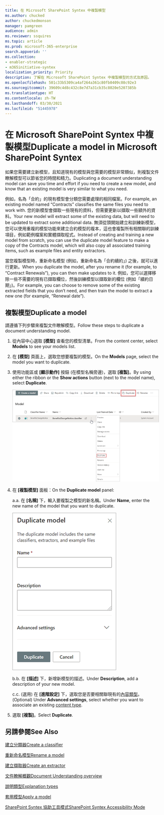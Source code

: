 ```yaml
---
title: 在 Microsoft SharePoint Syntex 中複製模型
ms.author: chucked
author: chuckedmonson
manager: pamgreen
audience: admin
ms.reviewer: ssquires
ms.topic: article
ms.prod: microsoft-365-enterprise
search.appverid: ''
ms.collection:
- enabler-strategic
- m365initiative-syntex
localization_priority: Priority
description: 了解在 Microsoft SharePoint Syntex 中複製模型的方式及原因。
ms.openlocfilehash: 501c33b5309ca4af264a361c80fb0409c08c92e3
ms.sourcegitcommit: 39609c4d8c432c8e7d7a31cb35c8020e5207385b
ms.translationtype: HT
ms.contentlocale: zh-TW
ms.lasthandoff: 03/30/2021
ms.locfileid: "51445978"
---
```

# <a name="duplicate-a-model-in-microsoft-sharepoint-syntex"></a><span data-ttu-id="e8d35-103">在 Microsoft SharePoint Syntex 中複製模型</span><span class="sxs-lookup"><span data-stu-id="e8d35-103">Duplicate a model in Microsoft SharePoint Syntex</span></span>

<span data-ttu-id="e8d35-104">如果您需要建立新模型，且知道現有的模型與您需要的模型非常類似，則複製文件瞭解模型可以節省您的時間和精力。</span><span class="sxs-lookup"><span data-stu-id="e8d35-104">Duplicating a document understanding model can save you time and effort if you need to create a new model, and know that an existing model is very similar to what you need.</span></span>

<span data-ttu-id="e8d35-105">例如，名為「合約」的現有模型會分類您需要處理的相同檔案。</span><span class="sxs-lookup"><span data-stu-id="e8d35-105">For example, an existing model named “Contracts” classifies the same files you need to work with.</span></span> <span data-ttu-id="e8d35-106">您的新模型會擷取一些現有的資料，但需要更新以擷取一些額外的資料。</span><span class="sxs-lookup"><span data-stu-id="e8d35-106">Your new model will extract some of the existing data, but will need to be updated to extract some additional data.</span></span> <span data-ttu-id="e8d35-107">無須從頭開始建立和訓練新模型，您可以使用重複的模型功能來建立合約模型的複本，這也會複製所有相關聯的訓練項目，例如範例檔案和實體擷取程式。</span><span class="sxs-lookup"><span data-stu-id="e8d35-107">Instead of creating and training a new model from scratch, you can use the duplicate model feature to make a copy of the Contracts model, which will also copy all associated training items, such as example files and entity extractors.</span></span>

<span data-ttu-id="e8d35-108">當您複製模型時，重新命名模型 (例如，重新命名為「合約續約」) 之後，就可以進行更新。</span><span class="sxs-lookup"><span data-stu-id="e8d35-108">When you duplicate the model, after you rename it (for example, to “Contract Renewals”), you can then make updates to it.</span></span> <span data-ttu-id="e8d35-109">例如，您可以選擇移除一些不需要的現有已擷取欄位，然後訓練模型以擷取新的欄位 (例如「續約日期」)。</span><span class="sxs-lookup"><span data-stu-id="e8d35-109">For example, you can choose to remove some of the existing extracted fields that you don’t need, and then train the model to extract a new one (for example, “Renewal date”).</span></span>

## <a name="duplicate-a-model"></a><span data-ttu-id="e8d35-110">複製模型</span><span class="sxs-lookup"><span data-stu-id="e8d35-110">Duplicate a model</span></span>

<span data-ttu-id="e8d35-111">請遵循下列步驟來複製文件瞭解模型。</span><span class="sxs-lookup"><span data-stu-id="e8d35-111">Follow these steps to duplicate a document understanding model.</span></span>

1. <span data-ttu-id="e8d35-112">從內容中心選取 **[模型]** 查看您的模型清單。</span><span class="sxs-lookup"><span data-stu-id="e8d35-112">From the content center, select **Models** to see your models list.</span></span>

2. <span data-ttu-id="e8d35-113">在 **[模型]** 頁面上，選取您想要複製的模型。</span><span class="sxs-lookup"><span data-stu-id="e8d35-113">On the **Models** page, select the model you want to duplicate.</span></span>

3. <span data-ttu-id="e8d35-114">使用功能區或 **[顯示動作]** 按鈕 (在模型名稱旁邊)，選取 **[複製]**。</span><span class="sxs-lookup"><span data-stu-id="e8d35-114">By using either the ribbon or the **Show actions** button (next to the model name), select **Duplicate**.</span></span></br>

    ![模型頁面的螢幕擷取畫面，其顯示選取的模型，且醒目提示 [複製] 選項。](../media/content-understanding/select-model-duplicate-both.png) </br>

4. <span data-ttu-id="e8d35-116">在 **[複製模型]** 面板：</span><span class="sxs-lookup"><span data-stu-id="e8d35-116">On the **Duplicate model** panel:</span></span>

   <span data-ttu-id="e8d35-117">a.</span><span class="sxs-lookup"><span data-stu-id="e8d35-117">a.</span></span> <span data-ttu-id="e8d35-118">在 **[名稱]** 下，輸入要複製之模型的新名稱。</span><span class="sxs-lookup"><span data-stu-id="e8d35-118">Under **Name**, enter the new name of the model that you want to duplicate.</span></span></br>

    ![顯示複製模型面板的螢幕擷取畫面。](../media/content-understanding/duplicate-model-panel.png) </br>

   <span data-ttu-id="e8d35-120">b.</span><span class="sxs-lookup"><span data-stu-id="e8d35-120">b.</span></span> <span data-ttu-id="e8d35-121">在 **[描述]** 下，新增新模型的描述。</span><span class="sxs-lookup"><span data-stu-id="e8d35-121">Under **Description**, add a description of your new model.</span></span>

   <span data-ttu-id="e8d35-122">c.</span><span class="sxs-lookup"><span data-stu-id="e8d35-122">c.</span></span> <span data-ttu-id="e8d35-123">(選用) 在 **[進階設定]** 下，選取您是否要相關聯現有的[內容類型](/sharepoint/governance/content-type-and-workflow-planning#content-type-overview)。</span><span class="sxs-lookup"><span data-stu-id="e8d35-123">(Optional) Under **Advanced settings**, select whether you want to associate an existing [content type](/sharepoint/governance/content-type-and-workflow-planning#content-type-overview).</span></span>

5. <span data-ttu-id="e8d35-124">選取 **[複製]**。</span><span class="sxs-lookup"><span data-stu-id="e8d35-124">Select **Duplicate**.</span></span>

## <a name="see-also"></a><span data-ttu-id="e8d35-125">另請參閱</span><span class="sxs-lookup"><span data-stu-id="e8d35-125">See Also</span></span>
[<span data-ttu-id="e8d35-126">建立分類器</span><span class="sxs-lookup"><span data-stu-id="e8d35-126">Create a classifier</span></span>](create-a-classifier.md)

[<span data-ttu-id="e8d35-127">重新命名模型</span><span class="sxs-lookup"><span data-stu-id="e8d35-127">Rename a model</span></span>](rename-a-model.md)

[<span data-ttu-id="e8d35-128">建立擷取器</span><span class="sxs-lookup"><span data-stu-id="e8d35-128">Create an extractor</span></span>](create-an-extractor.md)

[<span data-ttu-id="e8d35-129">文件瞭解概觀</span><span class="sxs-lookup"><span data-stu-id="e8d35-129">Document Understanding overview</span></span>](document-understanding-overview.md)

[<span data-ttu-id="e8d35-130">說明類型</span><span class="sxs-lookup"><span data-stu-id="e8d35-130">Explanation types</span></span>](explanation-types-overview.md)

[<span data-ttu-id="e8d35-131">套用模型</span><span class="sxs-lookup"><span data-stu-id="e8d35-131">Apply a model</span></span>](apply-a-model.md) 

[<span data-ttu-id="e8d35-132">SharePoint Syntex 協助工具模式</span><span class="sxs-lookup"><span data-stu-id="e8d35-132">SharePoint Syntex Accessibility Mode</span></span>](accessibility-mode.md)